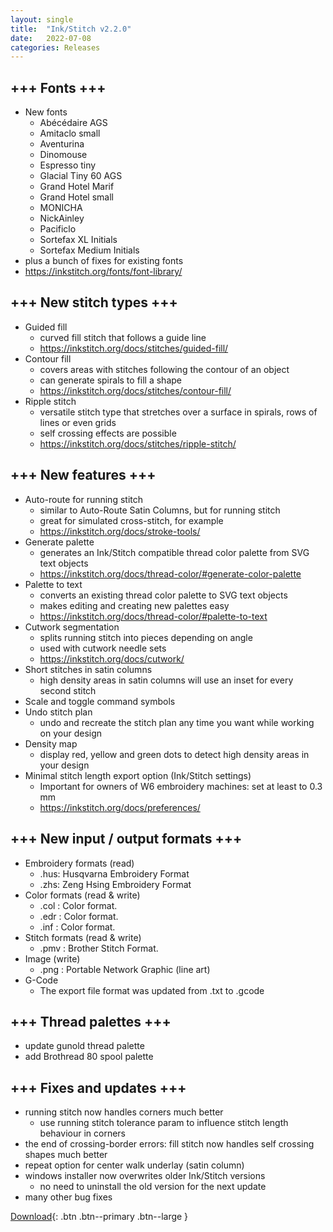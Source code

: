 ```yaml
---
layout: single
title:  "Ink/Stitch v2.2.0"
date:   2022-07-08
categories: Releases
---
```

## +++ Fonts +++
* New fonts 
  * Abécédaire AGS
  * Amitaclo small
  * Aventurina
  * Dinomouse
  * Espresso tiny
  * Glacial Tiny 60 AGS
  * Grand Hotel Marif
  * Grand Hotel small
  * MONICHA
  * NickAinley
  * Pacificlo
  * Sortefax XL Initials
  * Sortefax Medium Initials
* plus a bunch of fixes for existing fonts
* <https://inkstitch.org/fonts/font-library/>

## +++ New stitch types +++
* Guided fill
  * curved fill stitch that follows a guide line
  * <https://inkstitch.org/docs/stitches/guided-fill/>
* Contour fill
  * covers areas with stitches following the contour of an object
  * can generate spirals to fill a shape
  * <https://inkstitch.org/docs/stitches/contour-fill/>
* Ripple stitch
  * versatile stitch type that stretches over a surface in spirals, rows of lines or even grids
  * self crossing effects are possible
  * <https://inkstitch.org/docs/stitches/ripple-stitch/>

## +++ New features +++
* Auto-route for running stitch
  * similar to Auto-Route Satin Columns, but for running stitch
  * great for simulated cross-stitch, for example
  * <https://inkstitch.org/docs/stroke-tools/>
* Generate palette
  * generates an Ink/Stitch compatible thread color palette from SVG text objects
  * <https://inkstitch.org/docs/thread-color/#generate-color-palette>
* Palette to text
  * converts an existing thread color palette to SVG text objects
  * makes editing and creating new palettes easy
  * <https://inkstitch.org/docs/thread-color/#palette-to-text>
* Cutwork segmentation
  * splits running stitch into pieces depending on angle
  * used with cutwork needle sets
  * <https://inkstitch.org/docs/cutwork/>
* Short stitches in satin columns
  * high density areas in satin columns will use an inset for every second stitch
* Scale and toggle command symbols
* Undo stitch plan
  * undo and recreate the stitch plan any time you want while working on your design
* Density map
  * display red, yellow and green dots to detect high density areas in your design
* Minimal stitch length export option (Ink/Stitch settings)
  * Important for owners of W6 embroidery machines: set at least to 0.3 mm
  * <https://inkstitch.org/docs/preferences/>

## +++ New input / output formats +++
* Embroidery formats (read)
  * .hus: Husqvarna Embroidery Format
  * .zhs: Zeng Hsing Embroidery Format
* Color formats (read & write)
  * .col : Color format.
  * .edr : Color format.
  * .inf : Color format.
* Stitch formats (read & write)
  * .pmv : Brother Stitch Format.
* Image (write)
  * .png : Portable Network Graphic (line art)
* G-Code
  * The export file format was updated from .txt to .gcode

## +++ Thread palettes +++
* update gunold thread palette
* add Brothread 80 spool palette

## +++ Fixes and updates +++
* running stitch now handles corners much better
  * use running stitch tolerance param to influence stitch length behaviour in corners
* the end of crossing-border errors: fill stitch now handles self crossing shapes much better
* repeat option for center walk underlay (satin column)
* windows installer now overwrites older Ink/Stitch versions
  * no need to uninstall the old version for the next update
* many other bug fixes

[Download](https://github.com/inkstitch/inkstitch/releases/tag/v2.2.0){: .btn .btn--primary .btn--large }
